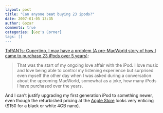 ```yaml
---
layout: post
title: "Can anyone beat buying 23 ipods?"
date: 2007-01-05 13:35
author: Gozar
comments: true
categories: [Goz's Corner]
tags: []
---
```

<a href="http://torants.blogspot.com/2007/01/cupertino-i-may-have-problem-pre.html">ToRANTs: Cupertino, I may have a problem (A pre-MacWorld story of how I came to purchase 23 iPods over 5 years)</a>:
<blockquote>That was the start of my ongoing love affair with the iPod. I love music and love being able to control my listening experience but surprised even myself the other day when I was asked during a conversation about the upcoming MacWorld, somewhat as a joke, how many iPods I have purchased over the years.</blockquote>
And I can't justify upgrading my first generation iPod to something newer, even though the refurbished pricing at the <a href="http://store.apple.com/">Apple Store</a> looks very enticing ($150 for a black or white 4GB nano).
<blockquote />
